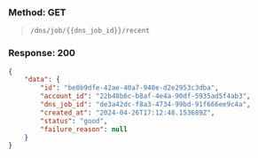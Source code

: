 ### Method: GET

> ```
>/dns/job/{{dns_job_id}}/recent
>```

### Response: 200

```json
{
    "data": {
        "id": "be0b9dfe-42ae-40a7-940e-d2e2953c3dba",
        "account_id": "22b48b6c-b8af-4e4a-90df-5935ad5f4ab3",
        "dns_job_id": "de3a42dc-f8a3-4734-99bd-91f666ee9c4a",
        "created_at": "2024-04-26T17:12:48.153689Z",
        "status": "good",
        "failure_reason": null
    }
}
```
